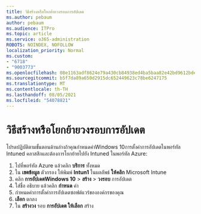 ```yaml
---
title: วิธีสร้างหรือโยกย้ายวงรอบการอัปเดต
ms.author: pebaum
author: pebaum
ms.audience: ITPro
ms.topic: article
ms.service: o365-administration
ROBOTS: NOINDEX, NOFOLLOW
localization_priority: Normal
ms.custom:
- "6718"
- "9003773"
ms.openlocfilehash: 08e1163adf8624e79a430cb84938ed4ba5baa82e42bd9612bde8ad18efd0b3cb
ms.sourcegitcommit: b5f7da89a650d2915dc652449623c78be6247175
ms.translationtype: MT
ms.contentlocale: th-TH
ms.lasthandoff: 08/05/2021
ms.locfileid: "54078821"
---
```

# <a name="how-to-create-or-migrate-update-rings"></a>วิธีสร้างหรือโยกย้ายวงรอบการอัปเดต

โปรดปฏิบัติตามขั้นตอนด้านล่างถ้าคุณกําหนดค่าWindows 10การตั้งค่าการอัปเดตในพอร์ทัล Intuned คลาสสิกและต้องการโยกย้ายไปยัง Intuned ในพอร์ทัล Azure:

1. ไปที่พอร์ทัล Azure แล้วคลิก **บริการ** ทั้งหมด
2. ใน **เขตข้อมูล** ตัวกรอง ให้พิมพ์ **Intun1** ในผลลัพธ์ **ให้คลิก** Microsoft Intune
3. คลิก **การอัปเดตWindows 10**  >  **สร้าง**  >  **วงรอบ** การอัปเดต
4. ใส่ชื่อ อธิบาย แล้วคลิก **กําหนด** ค่า
5. กําหนดค่าการตั้งค่าการอัปเดตซอฟต์แวร์ขององค์กรของคุณ
6. **เลือก** ตกลง
7. ใน **สร้างวง** รอบ **การอัปเดต ให้เลือก** สร้าง
